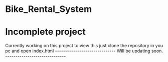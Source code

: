 # Bike_Rental_System
<h1>Incomplete project</h1>
Currently working on this project to view this just clone the repository in you pc and open index.html 
------------------------------
Will be updating soon.
------------------------------

